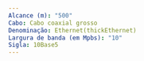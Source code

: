 ```yaml
---
Alcance (m): "500"
Cabo: Cabo coaxial grosso
Denominação: Ethernet(thickEthernet)
Largura de banda (em Mpbs): "10"
Sigla: 10Base5
---
```

